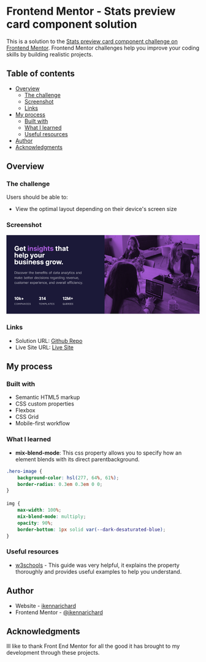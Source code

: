 # Frontend Mentor - Stats preview card component solution

This is a solution to the [Stats preview card component challenge on Frontend Mentor](https://www.frontendmentor.io/challenges/stats-preview-card-component-8JqbgoU62). Frontend Mentor challenges help you improve your coding skills by building realistic projects. 

## Table of contents

- [Overview](#overview)
  - [The challenge](#the-challenge)
  - [Screenshot](#screenshot)
  - [Links](#links)
- [My process](#my-process)
  - [Built with](#built-with)
  - [What I learned](#what-i-learned)
  - [Useful resources](#useful-resources)
- [Author](#author)
- [Acknowledgments](#acknowledgments)


## Overview

### The challenge

Users should be able to:

- View the optimal layout depending on their device's screen size

### Screenshot

![](./images/Frontend%20Mentor%20Stats%20preview%20card%20component-desktop.png)


### Links

- Solution URL: [Github Repo](https://github.com/ikennarichard/stats-preview-card)
- Live Site URL: [Live Site](https://ikennarichard.github.io/stats-preview-card/)

## My process

### Built with

- Semantic HTML5 markup
- CSS custom properties
- Flexbox
- CSS Grid
- Mobile-first workflow


### What I learned

- **mix-blend-mode**: This css property allows you to specify how an element blends with its direct parentbackground.

```css
.hero-image {
    background-color: hsl(277, 64%, 61%);
    border-radius: 0.3em 0.3em 0 0;
}

img {
    max-width: 100%; 
    mix-blend-mode: multiply;
    opacity: 90%;
    border-bottom: 1px solid var(--dark-desaturated-blue);
}
```


### Useful resources

- [w3schools](https://www.w3schools.com/cssref/pr_mix-blend-mode.php) - This guide was very helpful, it explains the property thoroughly and provides useful examples to help you understand.


## Author

- Website - [ikennarichard](https://www.github.com/ikennarichard)
- Frontend Mentor - [@ikennarichard](https://www.frontendmentor.io/profile/yourusername)


## Acknowledgments

Ill like to thank Front End Mentor for all the good it has brought to my development through these projects.

